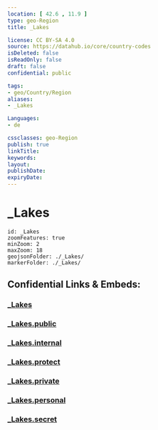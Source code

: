 ```yaml
---
location: [ 42.6 , 11.9 ] 
type: geo-Region
title: _Lakes

license: CC BY-SA 4.0
source: https://datahub.io/core/country-codes
isDeleted: false
isReadOnly: false
draft: false
confidential: public

tags:
- geo/Country/Region
aliases:
- _Lakes

Languages:
- de

cssclasses: geo-Region
publish: true
linkTitle: 
keywords: 
layout: 
publishDate: 
expiryDate: 
---
```


# _Lakes

```leaflet
id: _Lakes
zoomFeatures: true 
minZoom: 2 
maxZoom: 18
geojsonFolder: ./_Lakes/
markerFolder: ./_Lakes/
```


## Confidential Links & Embeds: 

### [_Lakes](/_Standards/Earth/Continent/Europe/Europe~South/Italy/regions~Italy/Lazio/Viterbo.Province/_Lakes.md) 

### [_Lakes.public](/_public/Earth/Continent/Europe/Europe~South/Italy/regions~Italy/Lazio/Viterbo.Province/_Lakes.public.md) 

### [_Lakes.internal](/_internal/Earth/Continent/Europe/Europe~South/Italy/regions~Italy/Lazio/Viterbo.Province/_Lakes.internal.md) 

### [_Lakes.protect](/_protect/Earth/Continent/Europe/Europe~South/Italy/regions~Italy/Lazio/Viterbo.Province/_Lakes.protect.md) 

### [_Lakes.private](/_private/Earth/Continent/Europe/Europe~South/Italy/regions~Italy/Lazio/Viterbo.Province/_Lakes.private.md) 

### [_Lakes.personal](/_personal/Earth/Continent/Europe/Europe~South/Italy/regions~Italy/Lazio/Viterbo.Province/_Lakes.personal.md) 

### [_Lakes.secret](/_secret/Earth/Continent/Europe/Europe~South/Italy/regions~Italy/Lazio/Viterbo.Province/_Lakes.secret.md)


